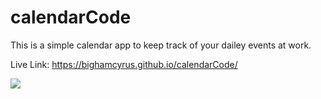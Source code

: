# calendarCode

This is a simple calendar app to keep track of your dailey events at work. 

Live Link: https://bighamcyrus.github.io/calendarCode/ 


![](./calendarscreenshot.png)


